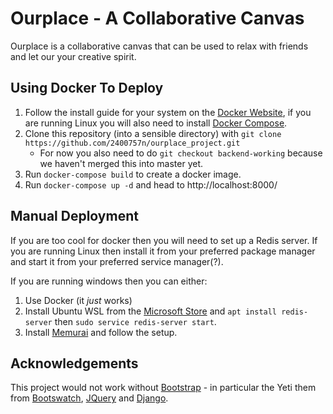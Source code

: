 # Ourplace - A Collaborative Canvas
Ourplace is a collaborative canvas that can be used to relax with friends and let our your creative spirit.
## Using Docker To Deploy
1. Follow the install guide for your system on the [Docker Website](https://docs.docker.com/install/), if you are running Linux you will also need to install [Docker Compose](https://docs.docker.com/compose/install/).
2. Clone this repository (into a sensible directory) with `git clone https://github.com/2400757n/ourplace_project.git`
   - For now you also need to do `git checkout backend-working` because we haven't merged this into master yet.
3. Run `docker-compose build` to create a docker image.
4. Run `docker-compose up -d` and head to http://localhost:8000/

## Manual Deployment
If you are too cool for docker then you will need to set up a Redis server. If you are running Linux then install it from your preferred package manager and start it from your preferred service manager(?).

If you are running windows then you can either:
1. Use Docker (it _just_ works)
2. Install Ubuntu WSL from the [Microsoft Store](https://www.microsoft.com/en-gb/p/ubuntu/9nblggh4msv6) and `apt install redis-server` then `sudo service redis-server start`.
3. Install [Memurai](https://www.memurai.com/get-memurai) and follow the setup.

## Acknowledgements
This project would not work without [Bootstrap](https://getbootstrap.com/) - in particular the Yeti them from [Bootswatch](https://bootswatch.com/), [JQuery](https://jquery.com/) and [Django](https://www.djangoproject.com/).
